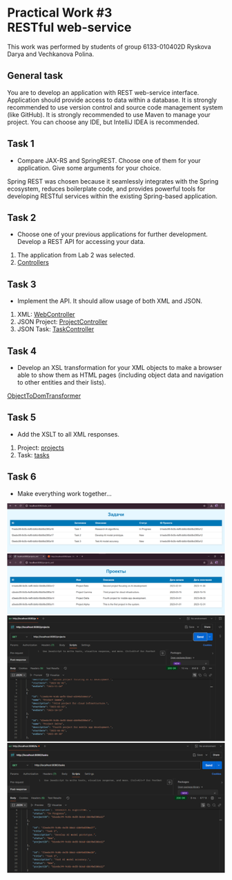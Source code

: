 <h1>Practical Work #3 <br>
RESTful web-service
</h1>

This work was performed by students of group 6133-010402D 
Ryskova Darya and Vechkanova Polina.

<h2>General task</h2>
You are to develop an application with REST web-service interface. Application should provide access to data within a database.
It is strongly recommended to use version control and source code management system (like GitHub).
It is strongly recommended to use Maven to manage your project.
You can choose any IDE, but IntelliJ IDEA is recommended.

<h2>Task 1</h2>

- Compare JAX-RS and SpringREST. Choose one of them for your application. Give some arguments for your choice.

Spring REST was chosen because it seamlessly integrates with the Spring ecosystem, reduces boilerplate code, and provides powerful tools for developing RESTful services within the existing Spring-based application.

<h2>Task 2</h2>

- Choose one of your previous applications for further development.
Develop a REST API for accessing your data.
1. The application from Lab 2 was selected.
2. [Controllers](src/main/java/com/example/lab3/controllers)

<h2>Task 3</h2>

- Implement the API.
  It should allow usage of both XML and JSON.


1. XML: [WebController](src\main\java\com\example\lab3\controllers\WebController.java)
2. JSON Project: [ProjectController](src\main\java\com\example\lab3\controllers\ProjectController.java)
3. JSON Task: [TaskController](src\main\java\com\example\lab3\controllers\TaskController.java)

<h2>Task 4</h2>

- Develop an XSL transformation for your XML objects to make a browser able to show them as HTML pages (including object data and navigation to other entities and their lists).

[ObjectToDomTransformer](src/main/java/com/example/lab3/utils/ObjectToDomTransformer.java)

<h2>Task 5</h2>

- Add the XSLT to all XML responses.

1. Project: [projects](src/main/resources/xmls/projects.xslt)
2. Task: [tasks](src/main/resources/xmls/tasks.xslt)
<h2>Task 6</h2>

- Make everything work together…

![img_1.png](images/img_1.png)
![img_2.png](images/img_2.png)
![img_3.png](images/img_3.png)
![img_4.png](images/img_4.png)
